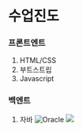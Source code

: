 # 수업진도
### 프론트엔트
1. HTML/CSS
2. 부트스트립
3. Javascript
### 백엔트
1. 자바 
![Oracle](https://img.shields.io/badge/Oracle-F80000?style=for-the-badge&logo=oracle&logoColor=white)
![](https://img.shields.io/badge/Java-007396?style=flat&logo=OpenJDK&logoColor=white")
  
